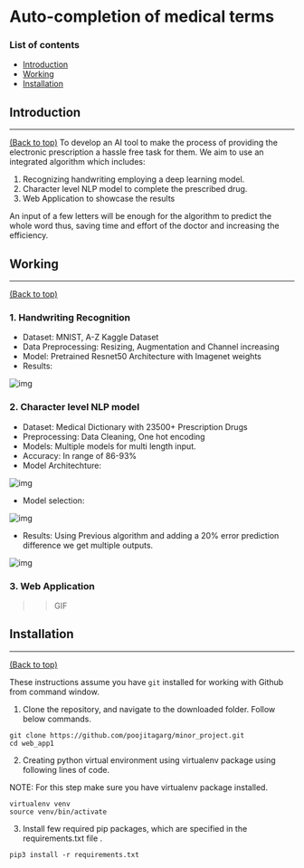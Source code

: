 # Auto-completion of medical terms

### List of contents

- [Introduction](#introduction)
- [Working](#working)
- [Installation](#installation)

## Introduction
---
[(Back to top)](#list-of-contents)
To develop an AI tool to make the process of providing the electronic prescription a hassle free task for them. We aim to use an integrated algorithm which includes:

1. Recognizing handwriting employing a deep learning model.
2. Character level NLP model to complete the prescribed drug.
3. Web Application to showcase the results

An input of a few letters will be enough for the algorithm to predict the whole word thus, saving time and effort of the doctor and increasing the efficiency. 

## Working
---
[(Back to top)](#list-of-contents)
### 1. Handwriting Recognition
- Dataset: MNIST, A-Z Kaggle Dataset
- Data Preprocessing: Resizing, Augmentation and Channel increasing
- Model: Pretrained Resnet50 Architecture with Imagenet weights
- Results:

![img](https://imgur.com/HEI9C10.png)

### 2. Character level NLP model
- Dataset: Medical Dictionary with 23500+ Prescription Drugs
- Preprocessing: Data Cleaning, One hot encoding 
- Models: Multiple models for multi length input.
- Accuracy: In range of 86-93%
- Model Architechture:

![img](https://imgur.com/fn9S9Tp.png)

- Model selection:

![img](https://imgur.com/gxzjhq5.png)

- Results: Using Previous algorithm and adding a 20% error prediction difference we get multiple outputs.

![img](https://imgur.com/c6SyTEn.png)

### 3. Web Application
>>GIF

## Installation
---
[(Back to top)](#list-of-contents)

These instructions assume you have `git` installed for working with Github from command window.

1. Clone the repository, and navigate to the downloaded folder. Follow below commands.
```
git clone https://github.com/poojitagarg/minor_project.git
cd web_app1

```

2. Creating python virtual environment using virtualenv package using following lines of code.

NOTE: For this step make sure you have virtualenv package installed.

```
virtualenv venv
source venv/bin/activate

```

3. Install few required pip packages, which are specified in the requirements.txt file .
```
pip3 install -r requirements.txt

```






